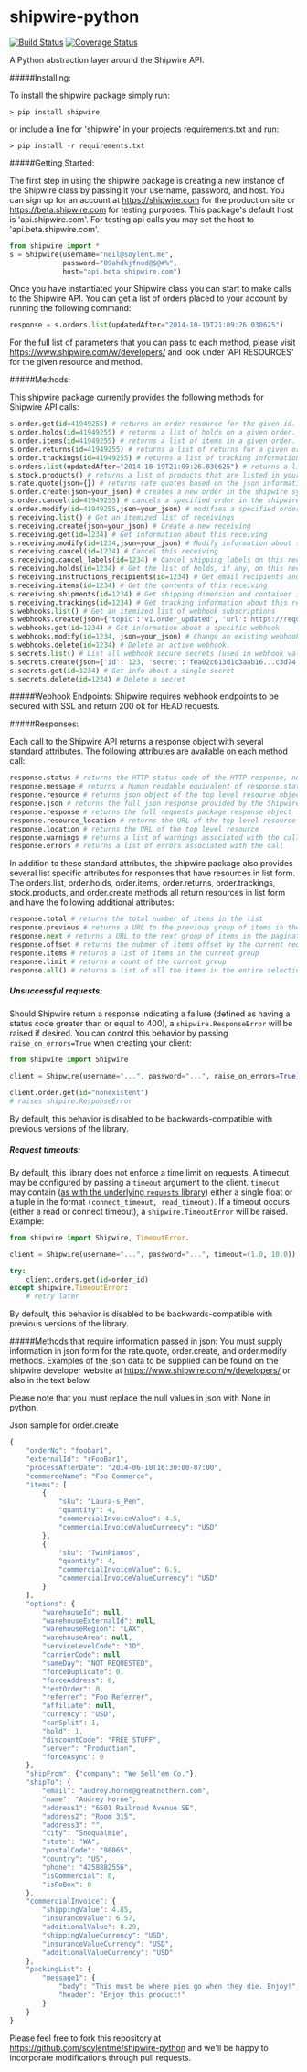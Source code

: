 shipwire-python
===============

[![Build Status](https://travis-ci.org/soylentme/shipwire-python.svg?branch=master)](https://travis-ci.org/soylentme/shipwire-python)
[![Coverage Status](https://coveralls.io/repos/soylentme/shipwire-python/badge.svg?branch=master&service=github)](https://coveralls.io/github/soylentme/shipwire-python?branch=master)

A Python abstraction layer around the Shipwire API.

#####Installing:

To install the shipwire package simply run:

```shell
> pip install shipwire
```

or include a line for 'shipwire' in your projects requirements.txt and run:
```shell
> pip install -r requirements.txt
```

#####Getting Started:

The first step in using the shipwire package is creating a new instance of the Shipwire class by passing it your username, password, and host. You can sign up for an account at https://shipwire.com for the production site or https://beta.shipwire.com for testing purposes. This package's default host is 'api.shipwire.com'. For testing api calls you may set the host to 'api.beta.shipwire.com'.

```python
from shipwire import *
s = Shipwire(username="neil@soylent.me",
             password="89ahdkjfnud@$@#%",
             host="api.beta.shipwire.com")
```

Once you have instantiated your Shipwire class you can start to make calls to the Shipwire API. You can get a list of orders placed to your account by running the following command:

```python
response = s.orders.list(updatedAfter="2014-10-19T21:09:26.030625")
```

For the full list of parameters that you can pass to each method, please visit https://www.shipwire.com/w/developers/ and look under 'API RESOURCES' for the given resource and method.

#####Methods:

This shipwire package currently provides the following methods for Shipwire API calls:

```python
s.order.get(id=41949255) # returns an order resource for the given id.
s.order.holds(id=41949255) # returns a list of holds on a given order.
s.order.items(id=41949255) # returns a list of items in a given order.
s.order.returns(id=41949255) # returns a list of returns for a given order.
s.order.trackings(id=41949255) # returns a list of tracking information for a given order.
s.orders.list(updatedAfter="2014-10-19T21:09:26.030625") # returns a list of orders filtered by the parameters based to the method.
s.stock.products() # returns a list of products that are listed in your shipwire account.
s.rate.quote(json={}) # returns rate quotes based on the json information you supply. See a sample of the json below.
s.order.create(json=your_json) # creates a new order in the shipwire system and returns a list of the orders created.
s.order.cancel(id=41949255) # cancels a specified order in the shipwire system.
s.order.modify(id=41949255,json=your_json) # modifies a specified order in the shipwire system and returns the order resource.
s.receiving.list() # Get an itemized list of receivings
s.receiving.create(json=your_json) # Create a new receiving
s.receiving.get(id=1234) # Get information about this receiving
s.receiving.modify(id=1234,json=your_json) # Modify information about this receiving
s.receiving.cancel(id=1234) # Cancel this receiving
s.receiving.cancel_labels(id=1234) # Cancel shipping_labels on this receiving
s.receiving.holds(id=1234) # Get the list of holds, if any, on this receiving
s.receiving.instructions_recipients(id=1234) # Get email recipients and instructions for this receiving.
s.receiving.items(id=1234) # Get the contents of this receiving
s.receiving.shipments(id=1234) # Get shipping dimension and container information
s.receiving.trackings(id=1234) # Get tracking information about this receiving.
s.webhooks.list() # Get an itemized list of webhook subscriptions
s.webhooks.create(json={'topic':'v1.order_updated', 'url':'https://requestbin.herokuapp.com/unique_id'}) # Create a new webhook subscription
s.webhooks.get(id=1234) # Get information about a specific webhook
s.webhooks.modify(id=1234, json=your_json) # Change an existing webhook
s.webhooks.delete(id=1234) # Delete an active webhook.
s.secrets.list() # List all webhook secure secrets (used in webhook validations)
s.secrets.create(json={'id': 123, 'secret':'fea02c613d1c3aab16...c3d74'}) # Create a new secret.
s.secrets.get(id=1234) # Get info about a single secret
s.secrets.delete(id=1234) # Delete a secret
```

#####Webhook Endpoints:
Shipwire requires webhook endpoints to be secured with SSL and return 200 ok for HEAD requests.

#####Responses:

Each call to the Shipwire API returns a response object with several standard attributes. The following attributes are available on each method call:

```python
response.status # returns the HTTP status code of the HTTP response, not to be confused with the Shipwire API status which can be found in the .errors and .warnings attributes.
response.message # returns a human readable equivalent of response.status for the HTTP response
response.resource # returns json object of the top level resource object
response.json # returns the full json response provided by the Shipwire API
response.response # returns the full requests package response object
response.resource_location # returns the URL of the top level resource
response.location # returns the URL of the top level resource
response.warnings # returns a list of warnings associated with the call
response.errors # returns a list of errors associated with the call
```

In addition to these standard attributes, the shipwire package also provides several list specific attributes for responses that have resources in list form. The orders.list, order.holds, order.items, order.returns, order.trackings, stock.products, and order.create methods all return resources in list form and have the following additional attributes:

```python
response.total # returns the total number of items in the list
response.previous # returns a URL to the previous group of items in the pagination
response.next # returns a URL to the next group of items in the pagination
response.offset # returns the nubmer of items offset by the current request
response.items # returns a list of items in the current group
response.limit # returns a count of the current group
response.all() # returns a list of all the items in the entire selection. Please note that this method can be time consuming and lead to timeout errors by the Shipwire API.
```

##### Unsuccessful requests:

Should Shipwire return a response indicating a failure (defined as
having a status code greater than or equal to 400), a
`shipwire.ResponseError` will be raised if desired.  You can
control this behavior by passing `raise_on_errors=True` when creating
your client:

```python
from shipwire import Shipwire

client = Shipwire(username="...", password="...", raise_on_errors=True)

client.order.get(id="nonexistent")
# raises shipire.ResponseError
```

By default, this behavior is disabled to be backwards-compatible with
previous versions of the library.

##### Request timeouts:

By default, this library does not enforce a time limit on requests.  A
timeout may be configured by passing a `timeout` argument to the client.
`timeout` may contain ([as with the underlying `requests` library][requests-timeouts])
either a single float or a tuple in the format
`(connect_timeout, read_timeout)`. If a timeout occurs (either a read or
connect timeout), a `shipwire.TimeoutError` will be raised. Example:

```python
from shipwire import Shipwire, TimeoutError.

client = Shipwire(username="...", password="...", timeout=(1.0, 10.0))

try:
    client.orders.get(id=order_id)
except shipwire.TimeoutError:
    # retry later
```

By default, this behavior is disabled to be backwards-compatible with
previous versions of the library.

[requests-timeouts]: http://docs.python-requests.org/en/master/user/advanced/#timeouts

#####Methods that require information passed in json:
You must supply information in json form for the rate.quote, order.create, and order.modify methods. Examples of the json data to be supplied can be found on the shipwire developer website at https://www.shipwire.com/w/developers/ or also in the text below.

Please note that you must replace the null values in json with None in python.

Json sample for order.create
```javascript
{
    "orderNo": "foobar1",
    "externalId": "rFooBar1",
    "processAfterDate": "2014-06-10T16:30:00-07:00",
    "commerceName": "Foo Commerce",
    "items": [
        {
            "sku": "Laura-s_Pen",
            "quantity": 4,
            "commercialInvoiceValue": 4.5,
            "commercialInvoiceValueCurrency": "USD"
        },
        {
            "sku": "TwinPianos",
            "quantity": 4,
            "commercialInvoiceValue": 6.5,
            "commercialInvoiceValueCurrency": "USD"
        }
    ],
    "options": {
        "warehouseId": null,
        "warehouseExternalId": null,
        "warehouseRegion": "LAX",
        "warehouseArea": null,
        "serviceLevelCode": "1D",
        "carrierCode": null,
        "sameDay": "NOT REQUESTED",
        "forceDuplicate": 0,
        "forceAddress": 0,
        "testOrder": 0,
        "referrer": "Foo Referrer",
        "affiliate": null,
        "currency": "USD",
        "canSplit": 1,
        "hold": 1,
        "discountCode": "FREE STUFF",
        "server": "Production",
        "forceAsync": 0
    },
    "shipFrom": {"company": "We Sell'em Co."},
    "shipTo": {
        "email": "audrey.horne@greatnothern.com",
        "name": "Audrey Horne",
        "address1": "6501 Railroad Avenue SE",
        "address2": "Room 315",
        "address3": "",
        "city": "Snoqualmie",
        "state": "WA",
        "postalCode": "98065",
        "country": "US",
        "phone": "4258882556",
        "isCommercial": 0,
        "isPoBox": 0
    },
    "commercialInvoice": {
        "shippingValue": 4.85,
        "insuranceValue": 6.57,
        "additionalValue": 8.29,
        "shippingValueCurrency": "USD",
        "insuranceValueCurrency": "USD",
        "additionalValueCurrency": "USD"
    },
    "packingList": {
        "message1": {
            "body": "This must be where pies go when they die. Enjoy!",
            "header": "Enjoy this product!"
        }
    }
}
```

Please feel free to fork this repository at https://github.com/soylentme/shipwire-python and we'll be happy to incorporate modifications through pull requests.
